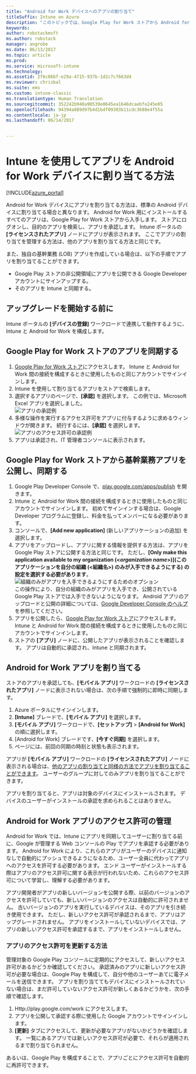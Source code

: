 ```yaml
---
title: "Android for Work デバイスへのアプリの割り当て"
titleSuffix: Intune on Azure
description: "このトピックでは、Google Play for Work ストアから Android for Work デバイスにアプリを同期してから割り当てます。&quot;"
keywords: 
author: robstackmsft
ms.author: robstack
manager: angrobe
ms.date: 06/13/2017
ms.topic: article
ms.prod: 
ms.service: microsoft-intune
ms.technology: 
ms.assetid: 2f6c06bf-e29a-4715-937b-1d2c7cf663d4
ms.reviewer: chrisbal
ms.suite: ems
ms.custom: intune-classic
ms.translationtype: Human Translation
ms.sourcegitcommit: 352242b940a90539e0645ea1646dcaebfe245e05
ms.openlocfilehash: 94394a889d97b4d1bdf09303b11cdc3688e4f55a
ms.contentlocale: ja-jp
ms.lasthandoff: 06/14/2017


---
```


# <a name="how-to-assign-apps-to-android-for-work-devices-with-intune"></a>Intune を使用してアプリを Android for Work デバイスに割り当てる方法

[!INCLUDE[azure_portal](./includes/azure_portal.md)]

Android for Work デバイスにアプリを割り当てる方法は、標準の Android デバイスに割り当てる場合と異なります。 Android for Work 用にインストールするすべてのアプリは、Google Play for Work ストアから入手します。 ストアにログオンし、目的のアプリを検索し、アプリを承認します。
Intune ポータルの **[ライセンスされたアプリ]** ノードにアプリが表示されます。 ここでアプリの割り当てを管理する方法は、他のアプリを割り当てる方法と同じです。

また、独自の基幹業務 (LOB) アプリを作成している場合は、以下の手順でアプリを割り当てることができます。
- Google Play ストアの非公開領域にアプリを公開できる Google Developer アカウントにサインアップする。
- そのアプリを Intune と同期する。

## <a name="before-you-start"></a>アップグレードを開始する前に

Intune ポータルの **[デバイスの登録]** ワークロードで連携して動作するように、Intune と Android for Work を構成します。

## <a name="synchronize-an-app-from-the-google-play-for-work-store"></a>Google Play for Work ストアのアプリを同期する

1. [Google Play for Work ストア](https://play.google.com/work)にアクセスします。 Intune と Android for Work 間の接続を構成するときに使用したものと同じアカウントでサインインします。
2. Intune を使用して割り当てるアプリをストアで検索します。
3. 選択するアプリのページで、**[承認]** を選択します。 この例では、Microsoft Excel アプリを選択しました。<br>
  ![アプリの承認例](media/approve.png)
4. 多様な操作を実行するアクセス許可をアプリに付与するように求めるウィンドウが開きます。 続行するには、**[承認]** を選択します。<br>
  ![アプリのアクセス許可の承認例](media/approve-app-permissions.png)
5. アプリは承認され、IT 管理者コンソールに表示されます。

## <a name="publish-then-synchronize-a-line-of-business-app-from-the-google-play-for-work-store"></a>Google Play for Work ストアから基幹業務アプリを公開し、同期する

1. Google Play Developer Console で、[play.google.com/apps/publish](https://play.google.com/apps/publish) を開きます。
2. Intune と Android for Work 間の接続を構成するときに使用したものと同じアカウントでサインインします。 初めてサインインする場合は、Google Developer プログラムに登録し、料金を払ってメンバーになる必要があります。
3. コンソールで、**[Add new application]** (新しいアプリケーションの追加) を選択します。
4. アプリをアップロードし、アプリに関する情報を提供する方法は、アプリを Google Play ストアに公開する方法と同じです。 ただし、**[Only make this application available to my organization (<*organization name*>)]\(このアプリケーションを自分の組織 (<組織名>) のみが入手できるようにする\) の設定を選択する必要があります**。<br>
  ![組織のみがアプリを入手できるようにするためのオプション](media/restrict.png)<br>
この操作により、自分の組織のみがアプリを入手でき、公開されている Google Play ストアでは入手できないようになります。
Android アプリのアップロードと公開の詳細については、[Google Developer Console のヘルプ](https://support.google.com/googleplay/android-developer/answer/113469)を参照してください。
5. アプリを公開したら、[Google Play for Work ストア](https://play.google.com/work)にアクセスします。 Intune と Android for Work 間の接続を構成するときに使用したものと同じアカウントでサインインします。
6. ストアの **[アプリ]** ノードに、公開したアプリが表示されることを確認します。 アプリは自動的に承認され、Intune と同期されます。

## <a name="assign-an-android-for-work-app"></a>Android for Work アプリを割り当てる

ストアのアプリを承認しても、**[モバイル アプリ]** ワークロードの **[ライセンスされたアプリ]** ノードに表示されない場合は、次の手順で強制的に即時に同期します。

1. Azure ポータルにサインインします。
2. **[Intune]** ブレードで、**[モバイル アプリ]** を選択します。
3. **[モバイル アプリ]** ワークロードで、**[セットアップ]** > **[Android for Work]** の順に選択します。
4. [Android for Work] ブレードです、**[今すぐ同期]** を選択します。
5. ページには、前回の同期の時刻と状態も表示されます。

アプリが **[モバイル アプリ]** ワークロードの **[ライセンスされたアプリ]** ノードに表示される場合は、[他のアプリの割り当てと同様の方法でアプリを割り当てることができます](/intune-azure/manage-apps/deploy-apps)。 ユーザーのグループに対してのみアプリを割り当てることができます。

アプリを割り当てると、アプリは対象のデバイスにインストールされます。 デバイスのユーザーがインストールの承認を求められることはありません。

## <a name="manage-android-for-work-app-permissions"></a>Android for Work アプリのアクセス許可の管理
Android for Work では、Intune にアプリを同期してユーザーに割り当てる前に、Google が管理する Web コンソールの Play でアプリを承認する必要があります。  Android for Work により、これらのアプリがユーザーのデバイスに通知なしで自動的にプッシュできるようになるため、ユーザー全員に代わってアプリへのアクセスを許可する必要があります。  エンド ユーザーがインストールする際はアプリのアクセス許可に関する表示が行われないため、これらのアクセス許可について学習し、理解する必要があります。

アプリ開発者がアプリの新しいバージョンを公開する際、以前のバージョンのアクセスを許可していても、新しいバージョンのアクセスは自動的に許可されません。 古いバージョンのアプリを実行しているデバイスは、そのアプリを引き続き使用できます。 ただし、新しいアクセス許可が承認されるまで、アプリはアップグレードされません。 アプリをインストールしていないデバイスでは、アプリの新しいアクセス許可を承認するまで、アプリをインストールしません。

### <a name="how-to-update-app-permissions"></a>アプリのアクセス許可を更新する方法

管理対象の Google Play コンソールに定期的にアクセスして、新しいアクセス許可があるかどうか確認してください。 承認済みのアプリに新しいアクセス許可が必要な場合は、Google Play を構成して、自分や他のユーザーあてに電子メールを送信できます。 アプリを割り当ててもデバイスにインストールされていない場合は、まだ許可していないアクセス許可が新しくあるかどうかを、次の手順で確認します。

1. Http://play.google.com/work にアクセスします。
2. アプリを公開して承認する際に使用した Google アカウントでサインインします。
3. **[更新]** タブにアクセスして、更新が必要なアプリがないかどうかを確認します。  一覧にあるアプリでは新しいアクセス許可が必要で、それらが適用されるまで割り当てられません。  

あるいは、Google Play を構成することで、アプリごとにアクセス許可を自動的に再許可できます。 





